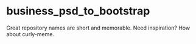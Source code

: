 # business_psd_to_bootstrap
Great repository names are short and memorable. Need inspiration? How about curly-meme.
